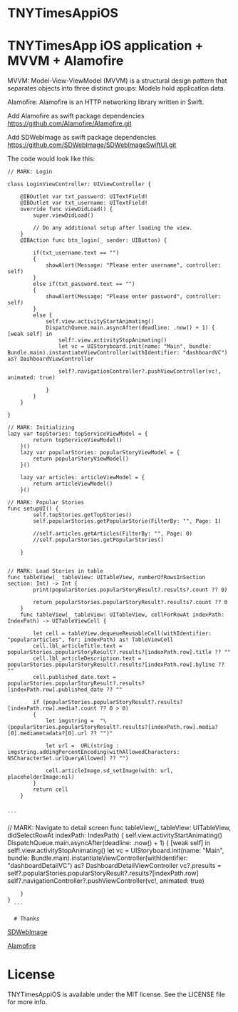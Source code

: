 # TNYTimesAppiOS

<h1>TNYTimesApp iOS application + MVVM + Alamofire </h1>

MVVM: Model-View-ViewModel (MVVM) is a structural design pattern that separates objects into three distinct groups: Models hold application data. 

Alamofire: Alamofire is an HTTP networking library written in Swift. 

Add Alamofire as swift package dependencies
https://github.com/Alamofire/Alamofire.git

Add SDWebImage as swift package dependencies
https://github.com/SDWebImage/SDWebImageSwiftUI.git




The code would look like this:

```
// MARK: Login

class LoginViewController: UIViewController {
    
    @IBOutlet var txt_password: UITextField!
    @IBOutlet var txt_username: UITextField!
    override func viewDidLoad() {
        super.viewDidLoad()
        
        // Do any additional setup after loading the view.
    }
    @IBAction func btn_login(_ sender: UIButton) {
        
        if(txt_username.text == "")
        {
            showAlert(Message: "Please enter username", controller: self)
        }
        else if(txt_password.text == "")
        {
            showAlert(Message: "Please enter password", controller: self)
        }
        else {           
            self.view.activityStartAnimating()
            DispatchQueue.main.asyncAfter(deadline: .now() + 1) { [weak self] in
                self!.view.activityStopAnimating()
                let vc = UIStoryboard.init(name: "Main", bundle: Bundle.main).instantiateViewController(withIdentifier: "dashboardVC") as? DashboardViewController
                
                self?.navigationController?.pushViewController(vc!, animated: true)
                
            }
        }
    }
    
}

```
```
// MARK: Initializing
lazy var topStories: topServiceViewModel = {
        return topServiceViewModel()
    }()
    lazy var popularStories: popularStoryViewModel = {
        return popularStoryViewModel()
    }()
    
    lazy var articles: articleViewModel = {
        return articleViewModel()
    }()

```

```
// MARK: Popular Stories
func setupUI() {
        self.topStories.getTopStories()
        self.popularStories.getPopularStorie(FilterBy: "", Page: 1)

        //self.articles.getArticles(FilterBy: "", Page: 0)
        //self.popularStories.getPopularStories()

    }
    
```

```
// MARK: Load Stories in table
func tableView(_ tableView: UITableView, numberOfRowsInSection section: Int) -> Int {
        print(popularStories.popularStoryResult?.results?.count ?? 0)
        
        return popularStories.popularStoryResult?.results?.count ?? 0
    }
    func tableView(_ tableView: UITableView, cellForRowAt indexPath: IndexPath) -> UITableViewCell {
        
        let cell = tableView.dequeueReusableCell(withIdentifier: "populararticles", for: indexPath) as! TableViewCell
        cell.lbl_articleTitle.text = popularStories.popularStoryResult?.results?[indexPath.row].title ?? ""
        cell.lbl_articleDescription.text = popularStories.popularStoryResult?.results?[indexPath.row].byline ?? ""
        cell.published_date.text = popularStories.popularStoryResult?.results?[indexPath.row].published_date ?? ""
        
        if (popularStories.popularStoryResult?.results?[indexPath.row].media?.count ?? 0 > 0)
        {
            let imgstring =  "\(popularStories.popularStoryResult?.results?[indexPath.row].media?[0].mediametadata?[0].url ?? "")"
            
            let url =  URL(string : imgstring.addingPercentEncoding(withAllowedCharacters: NSCharacterSet.urlQueryAllowed) ?? "")
            
            cell.articleImage.sd_setImage(with: url, placeholderImage:nil)
        }
        return cell
    }
   
   ```
    
    ```
// MARK: Navigate to detail screen
    func tableView(_ tableView: UITableView, didSelectRowAt indexPath: IndexPath) {
        self.view.activityStartAnimating()
        DispatchQueue.main.asyncAfter(deadline: .now() + 1) { [weak self] in
            self!.view.activityStopAnimating()
            let vc = UIStoryboard.init(name: "Main", bundle: Bundle.main).instantiateViewController(withIdentifier: "dashboardDetailVC") as? DashboardDetailViewController
            vc?.presults = self?.popularStories.popularStoryResult?.results?[indexPath.row]
            self?.navigationController?.pushViewController(vc!, animated: true)
            
        }
    }
      ```
      
      # Thanks

[SDWebImage](https://github.com/SDWebImage/SDWebImageSwiftUI.git)

[Alamofire](https://github.com/Alamofire/Alamofire)


# License

TNYTimesAppiOS is available under the MIT license. See the LICENSE file for more info.

      
      
